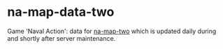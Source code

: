 # na-map-data-two

Game 'Naval Action': data for [na-map-two](https://na-map.netlify.app/) which is updated daily during and shortly after server maintenance.
